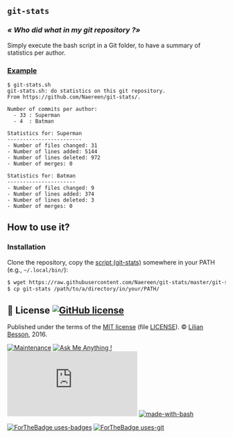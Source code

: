## ``git-stats``
### *« Who did what in my git repository ?»*
Simply execute the bash script in a Git folder, to have a summary of statistics per author.

### [Example](example.txt)
```
$ git-stats.sh
git-stats.sh: do statistics on this git repository.
From https://github.com/Naereen/git-stats/.

Number of commits per author:
  - 33 : Superman
  - 4  : Batman

Statistics for: Superman
------------------------
- Number of files changed: 31
- Number of lines added: 5144
- Number of lines deleted: 972
- Number of merges: 0

Statistics for: Batman
----------------------
- Number of files changed: 9
- Number of lines added: 374
- Number of lines deleted: 3
- Number of merges: 0
```

## How to use it?
### Installation
Clone the repository, copy the [script (git-stats)](./git-stats) somewhere in your PATH (e.g., ``~/.local/bin/``):

```bash
$ wget https://raw.githubusercontent.com/Naereen/git-stats/master/git-stats
$ cp git-stats /path/to/a/directory/in/your/PATH/
```

## :scroll: License [![GitHub license](https://img.shields.io/github/license/Naereen/git-stats.svg)](https://github.com/Naereen/git-stats/blob/master/LICENSE)
Published under the terms of the [MIT license](http://lbesson.mit-license.org/) (file [LICENSE](LICENSE)).
© [Lilian Besson](https://GitHub.com/Naereen), 2016.

[![Maintenance](https://img.shields.io/badge/Maintained%3F-yes-green.svg)](https://GitHub.com/Naereen/git-stats/graphs/commit-activity)
[![Ask Me Anything !](https://img.shields.io/badge/Ask%20me-anything-1abc9c.svg)](https://GitHub.com/Naereen/ama)
[![Analytics](https://ga-beacon.appspot.com/UA-38514290-17/github.com/Naereen/git-stats/README.md?pixel)](https://GitHub.com/Naereen/git-stats/)
[![made-with-bash](https://img.shields.io/badge/Made%20with-Bash-1f425f.svg)](https://www.gnu.org/software/bash/)

[![ForTheBadge uses-badges](http://ForTheBadge.com/images/badges/uses-badges.svg)](http://ForTheBadge.com)
[![ForTheBadge uses-git](http://ForTheBadge.com/images/badges/uses-git.svg)](https://GitHub.com/)
